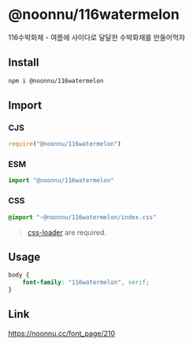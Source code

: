 # @noonnu/116watermelon
116수박화체 - 여름에 사이다로 달달한 수박화채를 만들어먹자

## Install
```sh
npm i @noonnu/116watermelon
```
## Import
### CJS
```js
require("@noonnu/116watermelon")
```
### ESM
```js
import "@noonnu/116watermelon"
```
### CSS 
```css
@import "~@noonnu/116watermelon/index.css"
```
> [css-loader](https://github.com/webpack-contrib/css-loader) are required.

## Usage
```css
body {
    font-family: "116watermelon", serif;
}
```

## Link
https://noonnu.cc/font_page/210